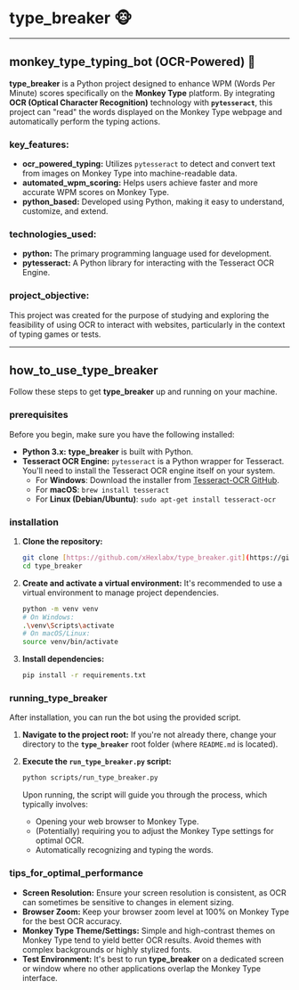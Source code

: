 # type_breaker 🐵

---

## monkey_type_typing_bot (OCR-Powered) 🤖

**type_breaker** is a Python project designed to enhance WPM (Words Per Minute) scores specifically on the **Monkey Type** platform. By integrating **OCR (Optical Character Recognition)** technology with **`pytesseract`**, this project can "read" the words displayed on the Monkey Type webpage and automatically perform the typing actions.

### key_features:

* **ocr_powered_typing:** Utilizes `pytesseract` to detect and convert text from images on Monkey Type into machine-readable data.
* **automated_wpm_scoring:** Helps users achieve faster and more accurate WPM scores on Monkey Type.
* **python_based:** Developed using Python, making it easy to understand, customize, and extend.

### technologies_used:

* **python:** The primary programming language used for development.
* **pytesseract:** A Python library for interacting with the Tesseract OCR Engine.

### project_objective:

This project was created for the purpose of studying and exploring the feasibility of using OCR to interact with websites, particularly in the context of typing games or tests.

---

## how_to_use_type_breaker

Follow these steps to get **type_breaker** up and running on your machine.

### prerequisites

Before you begin, make sure you have the following installed:

* **Python 3.x:** **type_breaker** is built with Python.
* **Tesseract OCR Engine:** `pytesseract` is a Python wrapper for Tesseract. You'll need to install the Tesseract OCR engine itself on your system.
    * For **Windows**: Download the installer from [Tesseract-OCR GitHub](https://github.com/UB-Mannheim/tesseract/wiki).
    * For **macOS**: `brew install tesseract`
    * For **Linux (Debian/Ubuntu)**: `sudo apt-get install tesseract-ocr`

### installation

1.  **Clone the repository:**

    ```bash
    git clone [https://github.com/xHexlabx/type_breaker.git](https://github.com/xHexlabx/TypeBreaker.git)](https://github.com/xHexlabx/type_breaker.git)
    cd type_breaker
    ```

2.  **Create and activate a virtual environment:**
    It's recommended to use a virtual environment to manage project dependencies.

    ```bash
    python -m venv venv
    # On Windows:
    .\venv\Scripts\activate
    # On macOS/Linux:
    source venv/bin/activate
    ```

3.  **Install dependencies:**

    ```bash
    pip install -r requirements.txt
    ```

### running_type_breaker

After installation, you can run the bot using the provided script.

1.  **Navigate to the project root:**
    If you're not already there, change your directory to the **`type_breaker`** root folder (where `README.md` is located).

2.  **Execute the `run_type_breaker.py` script:**

    ```bash
    python scripts/run_type_breaker.py
    ```

    Upon running, the script will guide you through the process, which typically involves:

    * Opening your web browser to Monkey Type.
    * (Potentially) requiring you to adjust the Monkey Type settings for optimal OCR.
    * Automatically recognizing and typing the words.

### tips_for_optimal_performance

* **Screen Resolution:** Ensure your screen resolution is consistent, as OCR can sometimes be sensitive to changes in element sizing.
* **Browser Zoom:** Keep your browser zoom level at 100% on Monkey Type for the best OCR accuracy.
* **Monkey Type Theme/Settings:** Simple and high-contrast themes on Monkey Type tend to yield better OCR results. Avoid themes with complex backgrounds or highly stylized fonts.
* **Test Environment:** It's best to run **type_breaker** on a dedicated screen or window where no other applications overlap the Monkey Type interface.
